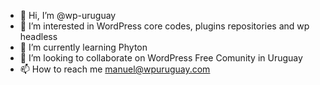 - 👋 Hi, I’m @wp-uruguay
- 👀 I’m interested in WordPress core codes, plugins repositories and wp headless
- 🌱 I’m currently learning Phyton 
- 💞️ I’m looking to collaborate on WordPress Free Comunity in Uruguay
- 📫 How to reach me manuel@wpuruguay.com

<!---
wp-uruguay/wp-uruguay is a ✨ special ✨ repository because its `README.md` (this file) appears on your GitHub profile.
You can click the Preview link to take a look at your changes.
--->
